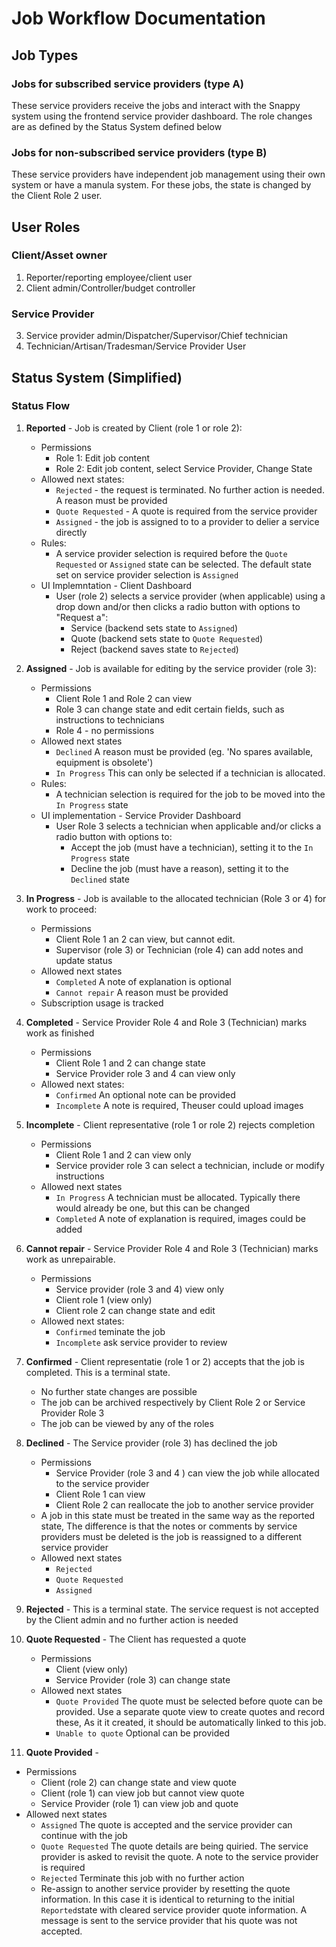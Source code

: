 # Job Workflow Documentation

## Job Types
### Jobs for subscribed service providers (type A)
These service providers receive the jobs and interact with the Snappy system using the frontend service provider dashboard. The role changes are as defined by the Status System defined below

### Jobs for non-subscribed service providers (type B)
These service providers have independent job management using their own system or have a manula system. For these jobs, the state is changed by the Client Role 2 user. 

## User Roles
### Client/Asset owner
   1. Reporter/reporting employee/client user
   2. Client admin/Controller/budget controller

### Service Provider
   3. Service provider admin/Dispatcher/Supervisor/Chief technician
   4. Technician/Artisan/Tradesman/Service Provider User

## Status System (Simplified)
### Status Flow 
1. **Reported** - Job is created by Client (role 1 or role 2):
   - Permissions
      - Role 1: Edit job content
      - Role 2: Edit job content, select Service Provider, Change State
   - Allowed next states:
      - `Rejected` - the request is terminated. No further action is needed. A reason must be provided
      - `Quote Requested` - A quote is required from the service provider
      - `Assigned` - the job is assigned to to a provider to delier a service directly
   - Rules:
      - A service provider selection is required before the `Quote Requested` or `Assigned` state can be selected. The default state set on service provider selection is `Assigned`
   - UI Implemntation - Client Dashboard
      - User (role 2) selects a service provider (when applicable) using a drop down and/or then clicks a radio button with options to "Request a":
         - Service (backend sets state to `Assigned`)
         - Quote (backend sets state to `Quote Requested`)
         - Reject (backend saves state to `Rejected`)

2. **Assigned** - Job is available for editing by the service provider (role 3):
   - Permissions
      - Client Role 1 and Role 2 can view
      - Role 3 can change state and edit certain fields, such as instructions to technicians
      - Role 4 - no permissions
   - Allowed next states
      - `Declined` A reason must be provided (eg. 'No spares available, equipment is obsolete')
      - `In Progress` This can only be selected if a technician is allocated.
   - Rules: 
      - A technician selection is required for the job to be moved into the `In Progress` state
   - UI implementation - Service Provider Dashboard
      - User Role 3 selects a technician when applicable and/or clicks a radio button with options to:
         - Accept the job (must have a technician), setting it to the `In Progress` state
         - Decline the job (must have a reason), setting it to the `Declined` state

3. **In Progress** - Job is available to the allocated technician (Role 3 or 4) for work to proceed: 
   - Permissions
      - Client Role 1 an 2 can view, but cannot edit.
      - Supervisor (role 3) or Technician (role 4) can add notes and update status
   - Allowed next states
      - `Completed` A note of explanation is optional
      - `Cannot repair` A reason must be provided
   - Subscription usage is tracked

4. **Completed** - Service Provider Role 4 and Role 3 (Technician) marks work as finished
   - Permissions
      - Client Role 1 and 2 can change state
      - Service Provider role 3 and 4 can view only
   - Allowed next states:
      - `Confirmed` An optional note can be provided
      - `Incomplete` A note is required, Theuser could upload images

5. **Incomplete** - Client representative (role 1 or role 2) rejects completion
   - Permissions
      - Client Role 1 and 2 can view only
      - Service provider role 3 can select a technician, include or modify instructions
   - Allowed next states
      - `In Progress` A technician must be allocated. Typically there would already be one, but this can be changed
      - `Completed` A note of explanation is required, images could be added

6. **Cannot repair** - Service Provider Role 4 and Role 3 (Technician) marks work as unrepairable.
   - Permissions 
      - Service provider (role 3 and 4) view only
      - Client role 1 (view only)
      - Client role 2 can change state and edit
   - Allowed next states:
      - `Confirmed` teminate the job
      - `Incomplete` ask service provider to review

7. **Confirmed** - Client representatie (role 1 or 2) accepts that the job is completed. This is a terminal state.
   - No further state changes are possible
   - The job can be archived respectively by Client Role 2 or Service Provider Role 3
   - The job can be viewed by any of the roles

8. **Declined** - The Service provider (role 3) has declined the job
   - Permissions
      - Service Provider (role 3 and 4 ) can view the job while allocated to the service provider
      - Client Role 1 can view
      - Client Role 2 can reallocate the job to another service provider
   - A job in this state must be treated in the same way as the reported state, The difference is that the notes or comments by service providers must be deleted is the job is reassigned to a different service provider
   - Allowed next states 
      - `Rejected`
      - `Quote Requested`
      - `Assigned`

9. **Rejected** - This is a terminal state. The service request is not accepted by the Client admin and no further action is needed

6. **Quote Requested** - The Client has requested a quote
   - Permissions
      - Client (view only)
      - Service Provider (role 3) can change state
   - Allowed next states 
      - `Quote Provided` The quote must be selected before quote can be provided. Use a separate quote view to create quotes and record these, As it it created, it should be automatically linked to this job.
      - `Unable to quote` Optional can be provided

10. **Quote Provided** - 
   - Permissions
      - Client (role 2) can change state and view quote
      - Client (role 1) can view job but cannot view quote
      - Service Provider (role 1) can view job and quote
   - Allowed next states
      - `Assigned` The quote is accepted and the service provider can continue with the job
      - `Quote Requested` The quote details are being quiried. The service provider is asked to revisit the quote. A note to the service provider is required
      - `Rejected` Terminate this job with no further action
      - Re-assign to another service provider by resetting the quote information. In this case it is identical to returning to the initial `Reported`state with cleared service provider quote information. A message is sent to the service provider that his quote was not accepted.

